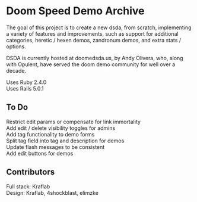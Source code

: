 # Doom Speed Demo Archive

The goal of this project is to create a new dsda, from scratch, implementing
a variety of features and improvements, such as support for additional
categories, heretic / hexen demos, zandronum demos, and extra stats / options.

DSDA is currently hosted at doomedsda.us, by Andy Olivera, who, along with
Opulent, have served the doom demo community for well over a decade.

Uses Ruby  2.4.0  
Uses Rails 5.0.1

## To Do
Restrict edit params or compensate for link immortality  
Add edit / delete visibility toggles for admins  
Add tag functionality to demo forms  
Split tag field into tag and description for demos  
Update flash messages to be consistent  
Add edit buttons for demos

## Contributors
Full stack: Kraflab  
Design: Kraflab, 4shockblast, elimzke
